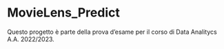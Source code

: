 # MovieLens_Predict
Questo progetto è parte della prova d’esame per il corso di Data Analitycs A.A. 2022/2023.
